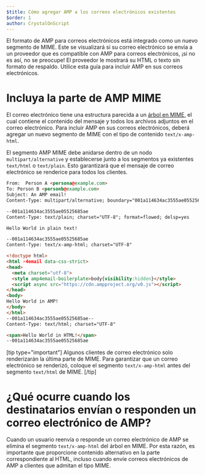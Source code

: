 ```yaml
---
$title: Cómo agregar AMP a los correos electrónicos existentes
$order: 1
author: CrystalOnScript
---
```


El formato de AMP para correos electrónicos está integrado como un nuevo segmento de MIME. Este se visualizará si su correo electrónico se envía a un proveedor que es compatible con AMP para correos electrónicos, ¡si no es así, no se preocupe! El proveedor le mostrará su HTML o texto sin formato de respaldo. Utilice esta guía para incluir AMP en sus correos electrónicos.

# Incluya la parte de AMP MIME

El correo electrónico tiene una estructura parecida a un [árbol en MIME](https://en.wikipedia.org/wiki/MIME), el cual contiene el contenido del mensaje y todos los archivos adjuntos en el correo electrónico. Para incluir AMP en sus correos electrónicos, deberá agregar un nuevo segmento de MIME con el tipo de contenido `text/x-amp-html`.

El segmento AMP MIME debe anidarse dentro de un nodo `multipart/alternative` y establecerse junto a los segmentos ya existentes `text/html` o `text/plain`. Esto garantizará que el mensaje de correo electrónico se renderice para todos los clientes.

```html
From:  Person A <persona@example.com>
To: Person B <personb@example.com>
Subject: An AMP email!
Content-Type: multipart/alternative; boundary="001a114634ac3555ae05525685ae"

--001a114634ac3555ae05525685ae
Content-Type: text/plain; charset="UTF-8"; format=flowed; delsp=yes

Hello World in plain text!

--001a114634ac3555ae05525685ae
Content-Type: text/x-amp-html; charset="UTF-8"

<!doctype html>
<html ⚡4email data-css-strict>
<head>
  <meta charset="utf-8">
  <style amp4email-boilerplate>body{visibility:hidden}</style>
  <script async src="https://cdn.ampproject.org/v0.js"></script>
</head>
<body>
Hello World in AMP!
</body>
</html>
--001a114634ac3555ae05525685ae--
Content-Type: text/html; charset="UTF-8"

<span>Hello World in HTML!</span>
--001a114634ac3555ae05525685ae
```

[tip type="important"] Algunos clientes de correo electrónico solo renderizarán la última parte de MIME. Para garantizar que un correo electrónico se renderizó, coloque el segmento `text/x-amp-html` antes del segmento `text/html` de MIME. [/tip]

# ¿Qué ocurre cuando los destinatarios envían o responden un correo electrónico de AMP?

Cuando un usuario reenvía o responde un correo electrónico de AMP se elimina el segmento `text/x-amp-html` del árbol en MIME. Por esta razón, es importante que proporcione contenido alternativo en la parte correspondiente al HTML, incluso cuando envíe correos electrónicos de AMP a clientes que admitan el tipo MIME.
